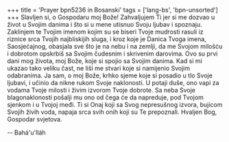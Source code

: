 +++
title = 'Prayer bpn5236 in Bosanski'
tags = ['lang-bs', 'bpn-unsorted']
+++
Slavljen si, o Gospodaru moj Bože! Zahvaljujem Ti jer si me dozvao u život u Svojim danima i što si u mene utisnuo Svoju ljubav i spoznaju. Zaklinjem te Tvojim imenom kojim su se biseri Tvoje mudrosti rasuli iz riznice srca Tvojih najbliskijih sluga, i kroz koje je Danica Tvoga imena, Saosjećajnog, obasjala sve što je na nebu i na zemlji, da me Svojom milošću i dobrotom opskrbiš sa Svojim čudesnim i skrivenim darovima.
Ovo su prvi dani mog života, moj Bože, koje si spojio sa Svojim danima. Kad si mi ukazao tako veliku čast, ne liši me stvari koje si namijenio Svojim odabranima.
Ja sam, o moj Bože, krhko sjeme koje si posadio u tlo Svoje ljubavi, i učinio da nikne rukom Svoje naklonosti. U potaji duše, ono vapi za vodama Tvoje milosti i živim izvorom Tvoje dobrote. Sa neba Svoje blagonaklonosti pošalji mu ono od čega će da napreduje, pod Tvojom sjenkom i u Tvojoj međi. Ti si Onaj koji sa Svog nepresušnog izvora, bujicom Svojih živih voda, napaja srca svih onih koji su Te prepoznali.
Hvaljen Bog, Gospodar svjetova.

-- Bahá'u'lláh
